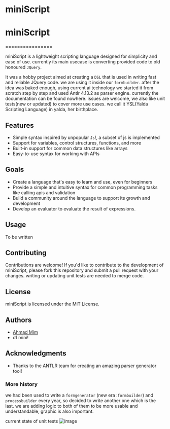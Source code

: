 # miniScript 

# miniScript
================

miniScript is a lightweight scripting language designed for simplicity and ease of use. 
currently its main usecase is converting provided code to old honoured `JQuery`.

It was a hobby project aimed at creating a `DSL` that is used in writing fast and reliable JQuery code. we are using it inside our `formbuilder`. 
after the idea was baked enough, using current ai technology we started it from scratch step by step and used Antlr 4.13.2 as parser engine.
currently the documentation can be found nowhere.
issues are  welcome, we also like unit tests(new or updated) to cover more use cases.
we call it YSL(Yalda Scripting Language) in yalda, her birthplace.

## Features

*   Simple syntax inspired by unpopular `Js`!, a subset of js is implemented
*   Support for variables, control structures, functions, and more
*   Built-in support for common data structures like arrays
*   Easy-to-use syntax for working with APIs

## Goals

*   Create a language that's easy to learn and use, even for beginners
*   Provide a simple and intuitive syntax for common programming tasks like calling apis and validation
*   Build a community around the language to support its growth and development
*   Develop an evaluator to evaluate the result of expressions.

## Usage

To be written

## Contributing

Contributions are welcome! If you'd like to contribute to the development of miniScript, please fork this repository and submit a pull request with your changes.
writing or updating unit tests are needed to merge code.

## License

miniScript is licensed under the MIT License.

## Authors

*   [Ahmad Mim](https://github.com/tunnelsoft)
*   o1 mini!

## Acknowledgments

*   Thanks to the ANTLR team for creating an amazing parser generator tool!


### More history
we had been used to write a `formgenerator` (new era :`formbuilder`) and `processbuilder` every year, so decided to write another one which is the last.
we are adding logic to both of them to be more usable and understandable, graphic is also important.


current state of unit tests
![image](https://github.com/user-attachments/assets/b36e5f2a-4404-4444-8678-df8f1760527c)

